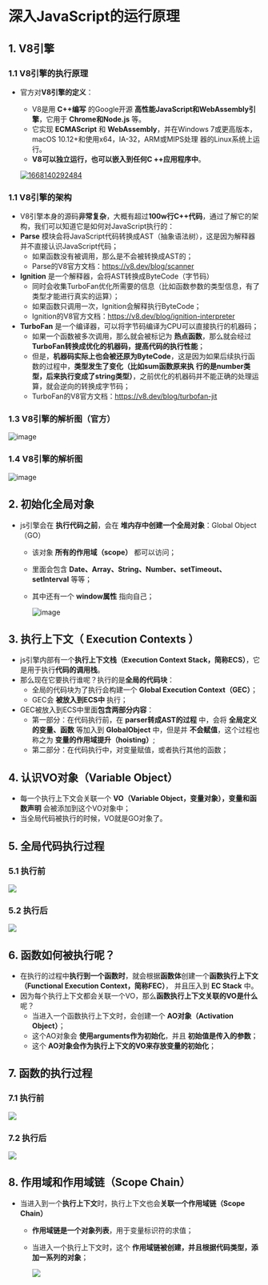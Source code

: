 # 深入JavaScript的运行原理

## 1. V8引擎

### 1.1 V8引擎的执行原理

- 官方对**V8引擎的定义**：

  - V8是用 **C++编写** 的Google开源 **高性能JavaScript和WebAssembly引擎**，它用于 **Chrome和Node.js** 等。
  - 它实现 **ECMAScript** 和 **WebAssembly**，并在Windows 7或更高版本，macOS 10.12+和使用x64，IA-32，ARM或MIPS处理
    器的Linux系统上运行。
  - **V8可以独立运行，也可以嵌入到任何C ++应用程序中**。

  [![1668140292484](https://cdn.jsdelivr.net/gh/chen-zhuo-lin/pictures@main/2022-11/zCED2T.png)]()

### 1.1 V8引擎的架构

- V8引擎本身的源码**非常复杂**，大概有超过**100w行C++代码**，通过了解它的架构，我们可以知道它是如何对JavaScript执行的：
- **Parse** 模块会将JavaScript代码转换成AST（抽象语法树），这是因为解释器并不直接认识JavaScript代码；
  - 如果函数没有被调用，那么是不会被转换成AST的；
  - Parse的V8官方文档：https://v8.dev/blog/scanner
- **Ignition** 是一个解释器，会将AST转换成ByteCode（字节码）
  - 同时会收集TurboFan优化所需要的信息（比如函数参数的类型信息，有了类型才能进行真实的运算）；
  - 如果函数只调用一次，Ignition会解释执行ByteCode；
  - Ignition的V8官方文档：https://v8.dev/blog/ignition-interpreter
- **TurboFan** 是一个编译器，可以将字节码编译为CPU可以直接执行的机器码；
  - 如果一个函数被多次调用，那么就会被标记为 **热点函数**，那么就会经过 **TurboFan转换成优化的机器码，提高代码的执行性能**；
  - 但是，**机器码实际上也会被还原为ByteCode**，这是因为如果后续执行函数的过程中，**类型发生了变化（比如sum函数原来执**
    **行的是number类型，后来执行变成了string类型）**，之前优化的机器码并不能正确的处理运算，就会逆向的转换成字节码；
  - TurboFan的V8官方文档：https://v8.dev/blog/turbofan-jit

### 1.3 V8引擎的解析图（官方）

![image](https://cdn.jsdelivr.net/gh/chen-zhuo-lin/pictures@main/2022-11/zCE5RK.png)

### 1.4 V8引擎的解析图

![image](https://cdn.jsdelivr.net/gh/chen-zhuo-lin/pictures@main/2022-11/zCEHqH.png)



## 2. 初始化全局对象

- js引擎会在 **执行代码之前**，会在 **堆内存中创建一个全局对象**：Global Object（GO）

  - 该对象 **所有的作用域（scope）** 都可以访问；

  - 里面会包含 **Date、Array、String、Number、setTimeout、setInterval** 等等；

  - 其中还有一个 **window属性** 指向自己；

    ![image](https://cdn.jsdelivr.net/gh/chen-zhuo-lin/pictures@main/2022-11/zCELdA.png)



## 3. 执行上下文（ Execution Contexts ）

- js引擎内部有一个**执行上下文栈（Execution Context Stack，简称ECS）**，它是用于执行**代码的调用栈**。
- 那么现在它要执行谁呢？执行的是**全局的代码块**：
  - 全局的代码块为了执行会构建一个 **Global Execution Context（GEC）**；
  - GEC会 **被放入到ECS中** 执行；
- GEC被放入到ECS中里面**包含两部分内容**：
  - 第一部分：在代码执行前，在 **parser转成AST的过程** 中，会将 **全局定义的变量、函数** 等加入到 **GlobalObject** 中，但是并 **不会赋值**，这个过程也称之为 **变量的作用域提升（hoisting）**;
  - 第二部分：在代码执行中，对变量赋值，或者执行其他的函数；



## 4. 认识VO对象（Variable Object）

- 每一个执行上下文会关联一个 **VO（Variable Object，变量对象），变量和函数声明** 会被添加到这个VO对象中；
- 当全局代码被执行的时候，VO就是GO对象了。



## 5. 全局代码执行过程

### 5.1 执行前

![](https://cdn.jsdelivr.net/gh/chen-zhuo-lin/pictures@main/2022-11/zCZP1K.png)

### 5.2 执行后

![](https://cdn.jsdelivr.net/gh/chen-zhuo-lin/pictures@main/2022-11/zCZE0H.png)



## 6. 函数如何被执行呢？

- 在执行的过程中**执行到一个函数时**，就会根据**函数体**创建一个**函数执行上下文（Functional Execution Context，简称FEC）**，
  并且压入到 **EC Stack** 中。
- 因为每个执行上下文都会关联一个VO，那么**函数执行上下文关联的VO是什么**呢？
  - 当进入一个函数执行上下文时，会创建一个 **AO对象（Activation Object）**；
  - 这个AO对象会 **使用arguments作为初始化**，并且 **初始值是传入的参数**；
  - 这个 **AO对象会作为执行上下文的VO来存放变量的初始化**；



## 7. 函数的执行过程

### 7.1 执行前

![](https://cdn.jsdelivr.net/gh/chen-zhuo-lin/pictures@main/2022-11/zCZYAs.png)

### 7.2 执行后

![](https://cdn.jsdelivr.net/gh/chen-zhuo-lin/pictures@main/2022-11/zCZa90.png)



## 8. 作用域和作用域链（Scope Chain）

- 当进入到一个**执行上下文**时，执行上下文也会**关联一个作用域链（Scope Chain）**

  - **作用域链是一个对象列表**，用于变量标识符的求值；

  - 当进入一个执行上下文时，这个 **作用域链被创建，并且根据代码类型，添加一系列的对象**；

    ![](https://cdn.jsdelivr.net/gh/chen-zhuo-lin/pictures@main/2022-11/zCZcNR.png)





